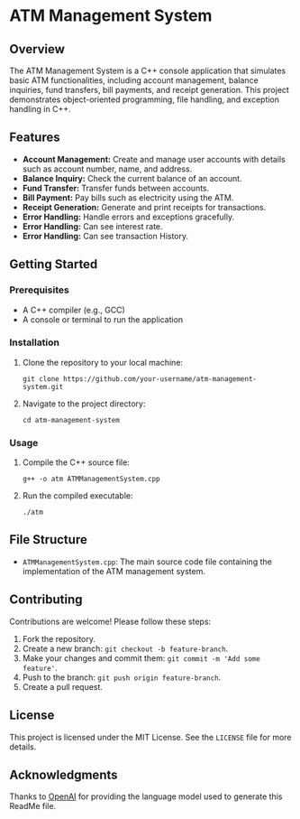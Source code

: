 <!DOCTYPE html>
<html lang="en">
<head>
    <meta charset="UTF-8">
    <meta name="viewport" content="width=device-width, initial-scale=1.0">
    
</head>
<body>

<h1>ATM Management System</h1>

<h2>Overview</h2>
<p>The ATM Management System is a C++ console application that simulates basic ATM functionalities, including account management, balance inquiries, fund transfers, bill payments, and receipt generation. This project demonstrates object-oriented programming, file handling, and exception handling in C++.</p>

<h2>Features</h2>
<ul>
    <li><strong>Account Management:</strong> Create and manage user accounts with details such as account number, name, and address.</li>
    <li><strong>Balance Inquiry:</strong> Check the current balance of an account.</li>
    <li><strong>Fund Transfer:</strong> Transfer funds between accounts.</li>
    <li><strong>Bill Payment:</strong> Pay bills such as electricity using the ATM.</li>
    <li><strong>Receipt Generation:</strong> Generate and print receipts for transactions.</li>
    <li><strong>Error Handling:</strong> Handle errors and exceptions gracefully.</li>
     <li><strong>Error Handling:</strong> Can see interest rate.</li>
     <li><strong>Error Handling:</strong> Can see transaction History.</li>
</ul>

<h2>Getting Started</h2>

<h3>Prerequisites</h3>
<ul>
    <li>A C++ compiler (e.g., GCC)</li>
    <li>A console or terminal to run the application</li>
</ul>

<h3>Installation</h3>
<ol>
    <li>Clone the repository to your local machine:
        <pre><code>git clone https://github.com/your-username/atm-management-system.git</code></pre>
    </li>
    <li>Navigate to the project directory:
        <pre><code>cd atm-management-system</code></pre>
    </li>
</ol>

<h3>Usage</h3>
<ol>
    <li>Compile the C++ source file:
        <pre><code>g++ -o atm ATMManagementSystem.cpp</code></pre>
    </li>
    <li>Run the compiled executable:
        <pre><code>./atm</code></pre>
    </li>
</ol>

<h2>File Structure</h2>
<ul>
    <li><code>ATMManagementSystem.cpp</code>: The main source code file containing the implementation of the ATM management system.</li>
</ul>

<h2>Contributing</h2>
<p>Contributions are welcome! Please follow these steps:</p>
<ol>
    <li>Fork the repository.</li>
    <li>Create a new branch: <code>git checkout -b feature-branch</code>.</li>
    <li>Make your changes and commit them: <code>git commit -m 'Add some feature'</code>.</li>
    <li>Push to the branch: <code>git push origin feature-branch</code>.</li>
    <li>Create a pull request.</li>
</ol>

<h2>License</h2>
<p>This project is licensed under the MIT License. See the <code>LICENSE</code> file for more details.</p>

<h2>Acknowledgments</h2>
<p>Thanks to <a href="https://www.openai.com">OpenAI</a> for providing the language model used to generate this ReadMe file.</p>

</body>
</html>
